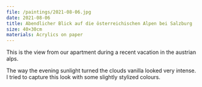 ```yaml
---
file: /paintings/2021-08-06.jpg
date: 2021-08-06
title: Abendlicher Blick auf die österreichischen Alpen bei Salzburg
size: 40×30cm
materials: Acrylics on paper
---
```


This is the view from our apartment during a recent vacation in the austrian alps.

The way the evening sunlight turned the clouds vanilla looked very intense. I tried to capture this look with some slightly stylized colours.